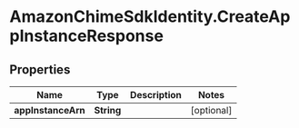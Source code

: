 # AmazonChimeSdkIdentity.CreateAppInstanceResponse

## Properties

Name | Type | Description | Notes
------------ | ------------- | ------------- | -------------
**appInstanceArn** | **String** |  | [optional] 


